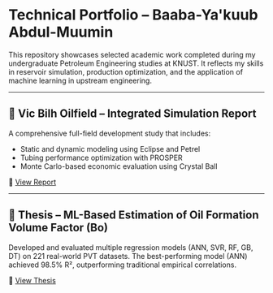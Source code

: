 # Technical Portfolio – Baaba-Ya'kuub Abdul-Muumin

This repository showcases selected academic work completed during my undergraduate Petroleum Engineering studies at KNUST. It reflects my skills in reservoir simulation, production optimization, and the application of machine learning in upstream engineering.

---

## 📘 Vic Bilh Oilfield – Integrated Simulation Report

A comprehensive full-field development study that includes:
- Static and dynamic modeling using Eclipse and Petrel
- Tubing performance optimization with PROSPER
- Monte Carlo-based economic evaluation using Crystal Ball

📄 [View Report](https://github.com/projectsbaabayakuub/portfolio/blob/main/Vic-Bilh-Report.pdf)

---

## 📗 Thesis – ML-Based Estimation of Oil Formation Volume Factor (Bo)

Developed and evaluated multiple regression models (ANN, SVR, RF, GB, DT) on 221 real-world PVT datasets. The best-performing model (ANN) achieved 98.5% R², outperforming traditional empirical correlations.

📄 [View Thesis](https://github.com/projectsbaabayakuub/portfolio/blob/main/Thesis-ML-Bo-Prediction.pdf)
